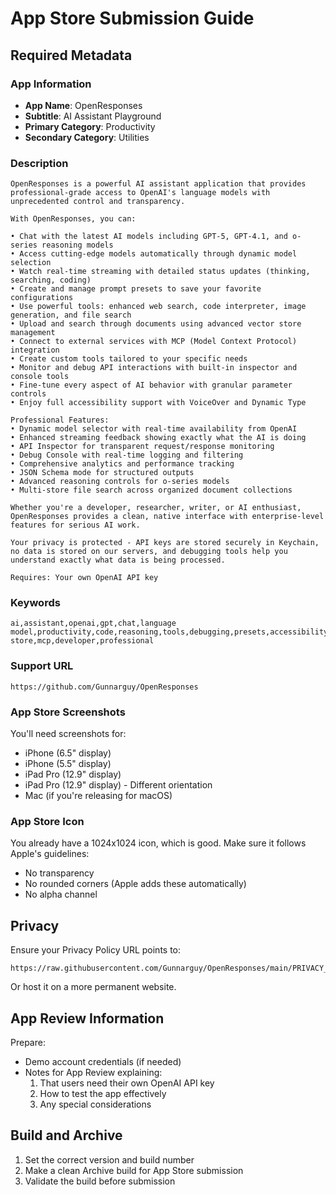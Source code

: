 # App Store Submission Guide

## Required Metadata

### App Information

- **App Name**: OpenResponses
- **Subtitle**: AI Assistant Playground
- **Primary Category**: Productivity
- **Secondary Category**: Utilities

### Description

```
OpenResponses is a powerful AI assistant application that provides professional-grade access to OpenAI's language models with unprecedented control and transparency.

With OpenResponses, you can:

• Chat with the latest AI models including GPT-5, GPT-4.1, and o-series reasoning models
• Access cutting-edge models automatically through dynamic model selection
• Watch real-time streaming with detailed status updates (thinking, searching, coding)
• Create and manage prompt presets to save your favorite configurations
• Use powerful tools: enhanced web search, code interpreter, image generation, and file search
• Upload and search through documents using advanced vector store management
• Connect to external services with MCP (Model Context Protocol) integration
• Create custom tools tailored to your specific needs
• Monitor and debug API interactions with built-in inspector and console tools
• Fine-tune every aspect of AI behavior with granular parameter controls
• Enjoy full accessibility support with VoiceOver and Dynamic Type

Professional Features:
• Dynamic model selector with real-time availability from OpenAI
• Enhanced streaming feedback showing exactly what the AI is doing
• API Inspector for transparent request/response monitoring
• Debug Console with real-time logging and filtering
• Comprehensive analytics and performance tracking
• JSON Schema mode for structured outputs
• Advanced reasoning controls for o-series models
• Multi-store file search across organized document collections

Whether you're a developer, researcher, writer, or AI enthusiast, OpenResponses provides a clean, native interface with enterprise-level features for serious AI work.

Your privacy is protected - API keys are stored securely in Keychain, no data is stored on our servers, and debugging tools help you understand exactly what data is being processed.

Requires: Your own OpenAI API key
```

### Keywords

```
ai,assistant,openai,gpt,chat,language model,productivity,code,reasoning,tools,debugging,presets,accessibility,vector store,mcp,developer,professional
```

### Support URL

```
https://github.com/Gunnarguy/OpenResponses
```

### App Store Screenshots

You'll need screenshots for:

- iPhone (6.5" display)
- iPhone (5.5" display)
- iPad Pro (12.9" display)
- iPad Pro (12.9" display) - Different orientation
- Mac (if you're releasing for macOS)

### App Store Icon

You already have a 1024x1024 icon, which is good. Make sure it follows Apple's guidelines:

- No transparency
- No rounded corners (Apple adds these automatically)
- No alpha channel

## Privacy

Ensure your Privacy Policy URL points to:

```
https://raw.githubusercontent.com/Gunnarguy/OpenResponses/main/PRIVACY_POLICY.md
```

Or host it on a more permanent website.

## App Review Information

Prepare:

- Demo account credentials (if needed)
- Notes for App Review explaining:
  1. That users need their own OpenAI API key
  2. How to test the app effectively
  3. Any special considerations

## Build and Archive

1. Set the correct version and build number
2. Make a clean Archive build for App Store submission
3. Validate the build before submission
